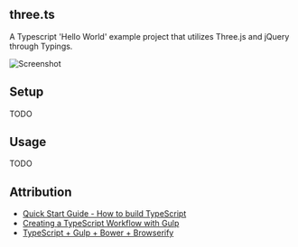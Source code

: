 three.ts
---

A Typescript 'Hello World' example project that utilizes Three.js and jQuery through Typings.

![Screenshot](http://three-ts.selby.io/screenshot.png)

## Setup

TODO

## Usage

TODO

## Attribution

- [Quick Start Guide - How to build TypeScript](https://www.typescriptlang.org/docs/handbook/gulp.html)
- [Creating a TypeScript Workflow with Gulp](http://weblogs.asp.net/dwahlin/creating-a-typescript-workflow-with-gulp)
- [TypeScript + Gulp + Bower + Browserify](http://www.davidkudera.com/2015/02/28/typescript-gulp-bower-browserify/)
